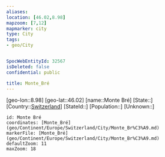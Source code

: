 ```yaml
---
aliases: 
location: [46.02,8.98]
mapzoom: [7,12] 
mapmarker: city 
type: City
tags:
- geo/City


SpocWebEntityId: 32567
isDeleted: false
confidential: public

title: Monte_Bré
---
```

[geo-lon::8.98]
[geo-lat::46.02]
[name::Monte Bré]
[State::]
[Country::[Switzerland](geo/Continent/Europe/Switzerland.md)]
[StateId::]
[Population::]
[Unknown::]


```leaflet
id: Monte Bré
coordinates: [Monte_Bré](geo/Continent/Europe/Switzerland/City/Monte_Br%C3%A9.md)
markerFile: [Monte_Bré](geo/Continent/Europe/Switzerland/City/Monte_Br%C3%A9.md)
defaultZoom: 11 
maxZoom: 18
```


